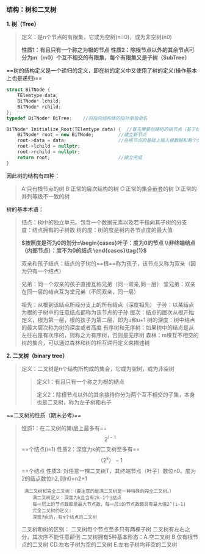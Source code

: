 ### **结构：树和二叉树**

**1. 树（Tree）**

>定义：是n个节点的有限集，它或为空树(n=0)，或为非空树(n0)
>
>**性质1：有且只有一个称之为根的节点**
>**性质2：除根节点以外的其余节点可分为m（m0）个互不相交的有限集，每个有限集又是子树（SubTree）**

==树的结构定义是一个递归的定义，即在树的定义中又使用了树的定义(操作基本上也是递归)==
```cpp
struct BiTNode {
    TElemtype data;
    BiTNode* lchild;
    BiTNode* rchild;
};
typedef BiTNode* BiTree;    //将指向结构体的指针单独命名

BiTNode* Initialize_Root(TElemtype data) {  //首先需要创建树的根节点（基于结构体的函数）
    BiTNode* root = new BiTNode;         //建立新节点
    root->data = data;                   //在根节点的基础上插入根数据和两个分支
    root->lchild = nullptr;
    root->rchild = nullptr;
    return root;                         //建立完成
}
```
因此树的结构有四种：
>A:只有根节点的树 
>B:正常的层次结构的树 
>C:正常的集合嵌套的树 
>D:正常的并列等级不一致的树

树的基本术语：

>   结点：树中的独立单元。包含一个数据元素以及若干指向其子树的分支
>   度：结点拥有的子树数
>   树的度：树的度是树内各节点度的最大值
>
>   **$按照度是否为0的划分=\begin{cases}叶子：度为0的节点 \\非终端结点（内部节点）：度不为0的结点 \end{cases}\tag{1}$**
>
>   双亲和孩子结点：结点的子树的==根==称为孩子，该节点又称为双亲（因为只有一个结点）
>
>   兄弟：同一个双亲的孩子直接互称兄弟（同一双亲,同一层）									            堂兄弟：双亲在同一层的结点互为堂兄弟（不同双亲，同一层）    
>
>   祖先：从根到该结点所经分支上的所有结点（深度祖先）
>   子孙：以某结点为根的子树中的任意结点都称为该节点的子孙
>   层次：结点的层次从根开始定义，根为第一层，根的孩子为第二层，即为u和u+1                                                					                                                                                                                                                                                                                    树的深度：树中结点的最大层次称为树的深度或者高度
>   有序树和无序树：如果树中的结点是从左往右是有次序的，则称之为有序树，否则是无序树
>   森林：m棵互不相交的树的集合，可以通过森林和树的相互递归定义来描述树

**2.  二叉树（binary tree）**

>   定义：二叉树是n个结构所构成的集合，它或为空树，或为非空树
>
>   >   定义1：有且只有一个称之为根的结点
>   >
>   >   定义2：除根节点以外的其余接待你分为两个互不相交的子集，本身也是二叉树，称为左子树和右子
>

==二叉树的性质（期末必考)==

>   性质1：在二叉树的第i层上最多有==$$2^{i-1}$$==个结点(i=1)
>   性质2：深度为k的二叉树至多有==$$（2^k）-1$$==个结点                                                                                                                                                                                           性质3: 对任意一棵二叉树T，其终端节点（叶子）数位n0，度为2的结点数位n2,则n0=n2+1
>                 
>      满二叉树和完全二叉树：（要注意的是满二叉树是一种特殊的完全二叉树。）
>         满二叉树定义：深度为k且含有2k-1个j结点
>         每一层上的节点数都是最大节点数，每一层i的节点数都具有最大值2^(i-1)
>         完全二叉树的定义:
>         深度为k的，有n个结点的二叉树
>   二叉树和树的区别：
>   		二叉树每个节点至多只有两棵子树
>   		二叉树有左右之分，其次序不能任意颠倒
>   				二叉树拥有5种基本形态：A.空二叉树 B.仅有根节点的二叉树 CD.左右子树为空的二叉树 E.左右子树均非空的二叉树
